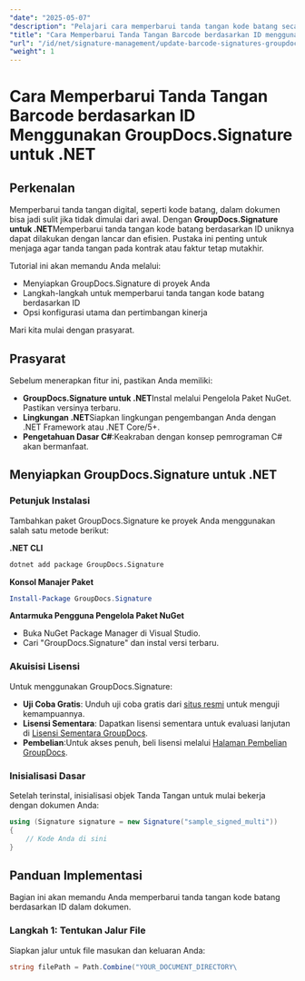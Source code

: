 ```yaml
---
"date": "2025-05-07"
"description": "Pelajari cara memperbarui tanda tangan kode batang secara efisien dalam dokumen dengan GroupDocs.Signature untuk .NET. Ikuti panduan langkah demi langkah kami tentang manajemen tanda tangan."
"title": "Cara Memperbarui Tanda Tangan Barcode berdasarkan ID menggunakan GroupDocs.Signature untuk .NET"
"url": "/id/net/signature-management/update-barcode-signatures-groupdocs-signature-net/"
"weight": 1
---
```


# Cara Memperbarui Tanda Tangan Barcode berdasarkan ID Menggunakan GroupDocs.Signature untuk .NET

## Perkenalan
Memperbarui tanda tangan digital, seperti kode batang, dalam dokumen bisa jadi sulit jika tidak dimulai dari awal. Dengan **GroupDocs.Signature untuk .NET**Memperbarui tanda tangan kode batang berdasarkan ID uniknya dapat dilakukan dengan lancar dan efisien. Pustaka ini penting untuk menjaga agar tanda tangan pada kontrak atau faktur tetap mutakhir.

Tutorial ini akan memandu Anda melalui:
- Menyiapkan GroupDocs.Signature di proyek Anda
- Langkah-langkah untuk memperbarui tanda tangan kode batang berdasarkan ID
- Opsi konfigurasi utama dan pertimbangan kinerja

Mari kita mulai dengan prasyarat.

## Prasyarat
Sebelum menerapkan fitur ini, pastikan Anda memiliki:
- **GroupDocs.Signature untuk .NET**Instal melalui Pengelola Paket NuGet. Pastikan versinya terbaru.
- **Lingkungan .NET**Siapkan lingkungan pengembangan Anda dengan .NET Framework atau .NET Core/5+.
- **Pengetahuan Dasar C#**:Keakraban dengan konsep pemrograman C# akan bermanfaat.

## Menyiapkan GroupDocs.Signature untuk .NET
### Petunjuk Instalasi
Tambahkan paket GroupDocs.Signature ke proyek Anda menggunakan salah satu metode berikut:

**.NET CLI**
```bash
dotnet add package GroupDocs.Signature
```

**Konsol Manajer Paket**
```powershell
Install-Package GroupDocs.Signature
```

**Antarmuka Pengguna Pengelola Paket NuGet**
- Buka NuGet Package Manager di Visual Studio.
- Cari "GroupDocs.Signature" dan instal versi terbaru.

### Akuisisi Lisensi
Untuk menggunakan GroupDocs.Signature:
- **Uji Coba Gratis**: Unduh uji coba gratis dari [situs resmi](https://releases.groupdocs.com/signature/net/) untuk menguji kemampuannya.
- **Lisensi Sementara**: Dapatkan lisensi sementara untuk evaluasi lanjutan di [Lisensi Sementara GroupDocs](https://purchase.groupdocs.com/temporary-license/).
- **Pembelian**:Untuk akses penuh, beli lisensi melalui [Halaman Pembelian GroupDocs](https://purchase.groupdocs.com/buy).

### Inisialisasi Dasar
Setelah terinstal, inisialisasi objek Tanda Tangan untuk mulai bekerja dengan dokumen Anda:

```csharp
using (Signature signature = new Signature("sample_signed_multi"))
{
    // Kode Anda di sini
}
```

## Panduan Implementasi
Bagian ini akan memandu Anda memperbarui tanda tangan kode batang berdasarkan ID dalam dokumen.

### Langkah 1: Tentukan Jalur File
Siapkan jalur untuk file masukan dan keluaran Anda:

```csharp
string filePath = Path.Combine("YOUR_DOCUMENT_DIRECTORY\